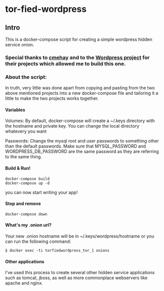 # tor-fied-wordpress
## Intro

This is a docker-compose script for creating a simple wordpress hidden service onion.

### Special thanks to [cmehay](https://github.com/cmehay/docker-tor-hidden-service) and to the [Wordpress project](https://hub.docker.com/_/wordpress/) for their projects which allowed me to build this one.

### About the script:
In truth, very little was done apart from copying and pasting from the two above mentioned projects into a new docker-compose file and tailoring it a little to make the two projects works together. 

#### Variables

Volumes: By default, docker-compose will create a ~/.keys directory with the hostname and private key.  You can change the local directory whatevery you want

Passwords: Change the mysql root and user passwords to something other than the default passwords.  Make sure that MYSQL_PASSWORD and WORDPRESS_DB_PASSWORD are the same password as they are referring to the same thing.

#### Build & Run!

```
docker-compose build
docker-compose up -d
```
you can now start writing your app!


#### Stop and remove

```
docker-compose down
```




#### What's my .onion url?

Your new .onion hostname will be in ~/.keys/wordpress/hostname or you can run the following command:

```
$ docker exec -ti torfiedwordpress_tor_1 onions
```

#### Other applications

I've used this process to create several other hidden service applications such as tomcat, jboss, as well as more commonplace webservers like apache and nginx.
